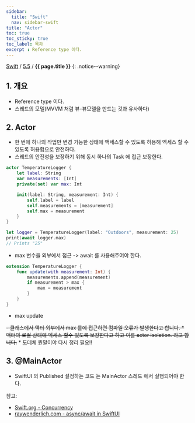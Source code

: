 ```yaml
---
sidebar:
  title: "Swift"
  nav: sidebar-swift
title: "Actor"
toc: true
toc_sticky: true
toc_label: 목차
excerpt : Reference type 이다.
---
```

[Swift](/swift/) / [5.5](/swift/5.5/) / **{{ page.title }}**
{: .notice--warning}

## 1. 개요
- Reference type 이다.
- 스레드의 모델(MVVM 처럼 뷰-뷰모델을 만드는 것과 유사하다)

## 2. Actor
- 한 번에 하나의 작업만 변경 가능한 상태에 액세스할 수 있도록 허용해 엑세스 할 수 있도록 허용함으로 안전하다.
- 스레드의 안전성을 보장하기 위해 동시 하나의 Task 에 접근 보장한다.

```swift
actor TemperatureLogger {
    let label: String
    var measurements: [Int]
    private(set) var max: Int

    init(label: String, measurement: Int) {
        self.label = label
        self.measurements = [measurement]
        self.max = measurement
    }
}
```
    
```swift
let logger = TemperatureLogger(label: "Outdoors", measurement: 25)
print(await logger.max)
// Prints "25"
```
- max 변수을 외부에서 접근 -> await 를 사용해주어야 한다.

```swift
extension TemperatureLogger {
    func update(with measurement: Int) {
        measurements.append(measurement)
        if measurement > max {
            max = measurement
        }
    }
}
```
- max update

~~- 클래스에서 액터 외부에서 max 를에 접근하면 컴파일 오류가 발생한다고 합니다.
    * 액터의 로컬 상태에 엑세스 할수 있도록 보장한다고 하고 이를 actor isolation. 라고 합니다.~~
    * 도데체 뭔말이야 다시 정리 필요!! 

## 3. @MainActor
- SwiftUI 의 Published 설정하는 코드 는 MainActor 스레드 에서 실행되어야 한다.

참고: 
- [Swift.org - Concurrency](https://docs.swift.org/swift-book/LanguageGuide/Concurrency.html)
- [raywenderlich.com - async/await in SwiftUI](https://www.raywenderlich.com/25013447-async-await-in-swiftui)
